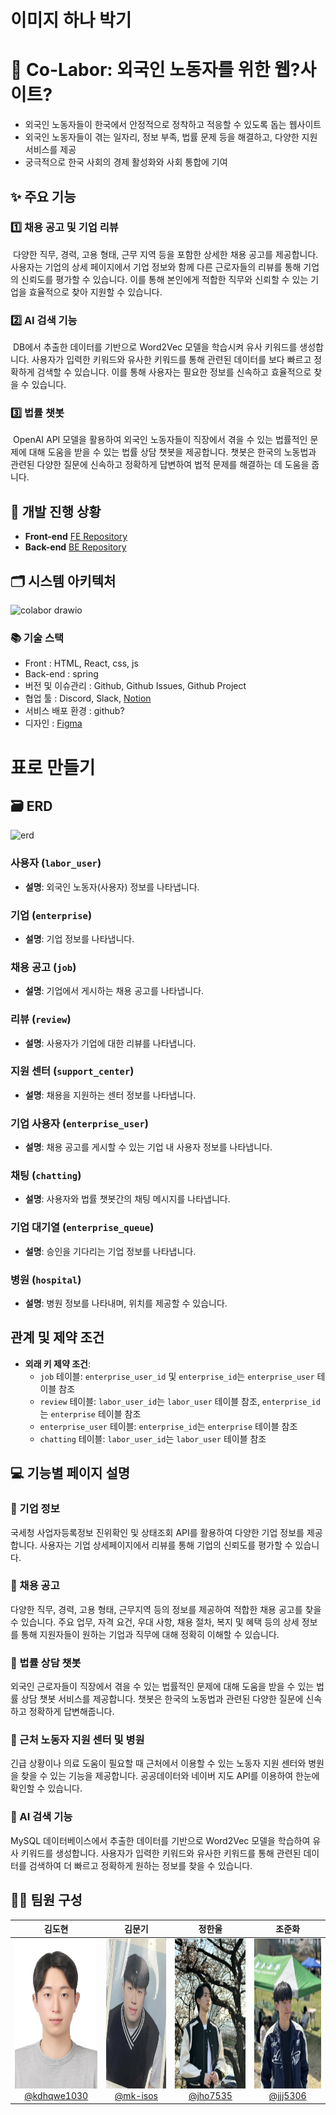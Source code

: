 # 이미지 하나 박기

# 👷 Co-Labor: 외국인 노동자를 위한 웹?사이트?
- 외국인 노동자들이 한국에서 안정적으로 정착하고 적응할 수 있도록 돕는 웹사이트
- 외국인 노동자들이 겪는 일자리, 정보 부족, 법률 문제 등을 해결하고, 다양한 지원 서비스를 제공
- 궁극적으로 한국 사회의 경제 활성화와 사회 통합에 기여

## ✨ 주요 기능
### 1️⃣ 채용 공고 및 기업 리뷰
&nbsp;다양한 직무, 경력, 고용 형태, 근무 지역 등을 포함한 상세한 채용 공고를 제공합니다. 사용자는 기업의 상세 페이지에서 기업 정보와 함께 다른 근로자들의 리뷰를 통해 기업의 신뢰도를 평가할 수 있습니다. 이를 통해 본인에게 적합한 직무와 신뢰할 수 있는 기업을 효율적으로 찾아 지원할 수 있습니다.

### 2️⃣ AI 검색 기능
&nbsp;DB에서 추출한 데이터를 기반으로 Word2Vec 모델을 학습시켜 유사 키워드를 생성합니다. 사용자가 입력한 키워드와 유사한 키워드를 통해 관련된 데이터를 보다 빠르고 정확하게 검색할 수 있습니다. 이를 통해 사용자는 필요한 정보를 신속하고 효율적으로 찾을 수 있습니다.

### 3️⃣ 법률 챗봇
&nbsp;OpenAI API 모델을 활용하여 외국인 노동자들이 직장에서 겪을 수 있는 법률적인 문제에 대해 도움을 받을 수 있는 법률 상담 챗봇을 제공합니다. 챗봇은 한국의 노동법과 관련된 다양한 질문에 신속하고 정확하게 답변하여 법적 문제를 해결하는 데 도움을 줍니다.

## 🔗 개발 진행 상황
- **Front-end** [FE Repository](https://github.com/Co-Labor-Project/Co-Labor-FE)
- **Back-end** [BE Repository](https://github.com/Co-Labor-Project/Co-Labor-BE)

## 🗂️ 시스템 아키텍처
![colabor drawio](https://github.com/user-attachments/assets/127e0d5d-714e-4416-9334-575a5e4a0209)

### 📚 기술 스택
- Front : HTML, React, css, js
- Back-end : spring
- 버전 및 이슈관리 : Github, Github Issues, Github Project
- 협업 툴 : Discord, Slack, [Notion](https://mixolydian-idea-627.notion.site/ba5857ecea9e498f9b94586421b27ca5)
- 서비스 배포 환경 : github?
- 디자인 : [Figma](https://www.figma.com/design/YddHONkDl0nqcbQVkUEVTa/%EA%B3%B5%EB%AA%A8%EC%A0%84?node-id=33-251&t=ocRWZPY412U61gb0-0)

# 표로 만들기
  
## 🗃️ ERD
![erd](https://github.com/user-attachments/assets/d8bdf38d-52bf-47f8-9e3d-bda802015754)

### 사용자 (`labor_user`)
- **설명**: 외국인 노동자(사용자) 정보를 나타냅니다.

### 기업 (`enterprise`)
- **설명**: 기업 정보를 나타냅니다.

### 채용 공고 (`job`)
- **설명**: 기업에서 게시하는 채용 공고를 나타냅니다.

### 리뷰 (`review`)
- **설명**: 사용자가 기업에 대한 리뷰를 나타냅니다.

### 지원 센터 (`support_center`)
- **설명**: 채용을 지원하는 센터 정보를 나타냅니다.

### 기업 사용자 (`enterprise_user`)
- **설명**: 채용 공고를 게시할 수 있는 기업 내 사용자 정보를 나타냅니다.

### 채팅 (`chatting`)
- **설명**: 사용자와 법률 챗봇간의 채팅 메시지를 나타냅니다.

### 기업 대기열 (`enterprise_queue`)
- **설명**: 승인을 기다리는 기업 정보를 나타냅니다.

### 병원 (`hospital`)
- **설명**: 병원 정보를 나타내며, 위치를 제공할 수 있습니다.

## 관계 및 제약 조건

- **외래 키 제약 조건**:
  - `job` 테이블: `enterprise_user_id` 및 `enterprise_id`는 `enterprise_user` 테이블 참조
  - `review` 테이블: `labor_user_id`는 `labor_user` 테이블 참조, `enterprise_id`는 `enterprise` 테이블 참조
  - `enterprise_user` 테이블: `enterprise_id`는 `enterprise` 테이블 참조
  - `chatting` 테이블: `labor_user_id`는 `labor_user` 테이블 참조




## 💻 기능별 페이지 설명
### 📍 기업 정보
국세청 사업자등록정보 진위확인 및 상태조회 API를 활용하여 다양한 기업 정보를 제공합니다. 사용자는 기업 상세페이지에서 리뷰를 통해 기업의 신뢰도를 평가할 수 있습니다.

### 📍 채용 공고
다양한 직무, 경력, 고용 형태, 근무지역 등의 정보를 제공하여 적합한 채용 공고를 찾을 수 있습니다. 주요 업무, 자격 요건, 우대 사항, 채용 절차, 복지 및 혜택 등의 상세 정보를 통해 지원자들이 원하는 기업과 직무에 대해 정확히 이해할 수 있습니다.

### 📍 법률 상담 챗봇
외국인 근로자들이 직장에서 겪을 수 있는 법률적인 문제에 대해 도움을 받을 수 있는 법률 상담 챗봇 서비스를 제공합니다. 챗봇은 한국의 노동법과 관련된 다양한 질문에 신속하고 정확하게 답변해줍니다.

### 📍 근처 노동자 지원 센터 및 병원
긴급 상황이나 의료 도움이 필요할 때 근처에서 이용할 수 있는 노동자 지원 센터와 병원을 찾을 수 있는 기능을 제공합니다. 공공데이터와 네이버 지도 API를 이용하여 한눈에 확인할 수 있습니다.

### 📍 AI 검색 기능
MySQL 데이터베이스에서 추출한 데이터를 기반으로 Word2Vec 모델을 학습하여 유사 키워드를 생성합니다. 사용자가 입력한 키워드와 유사한 키워드를 통해 관련된 데이터를 검색하여 더 빠르고 정확하게 원하는 정보를 찾을 수 있습니다.

## 🧑‍💻 팀원 구성

<div align="center">

| **김도현** | **김문기** | **정한울** | **조준화** |
| :------: |  :------: | :------: | :------: |
| <img src="https://github.com/Co-Labor-Project/demo-repository/blob/main/img/kdhqwe1030_img.jpg" height=240 width=180> <br/> [@kdhqwe1030](https://github.com/kdhqwe1030) | <img src="https://github.com/Co-Labor-Project/demo-repository/blob/main/img/mk-isos_img.jpg" height=240 width=180> <br/> [@mk-isos](https://github.com/mk-isos) | <img src="https://github.com/Co-Labor-Project/demo-repository/blob/main/img/jho7535_img.jpg" height=240 width=180> <br/> [@jho7535](https://github.com/jho7535) | <img src="https://github.com/Co-Labor-Project/demo-repository/blob/main/img/jjj5306_img.jpg" height=240 width=180> <br/> [@jjj5306](https://github.com/jjj5306) |




</div>
